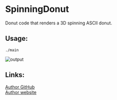 # SpinningDonut

Donut code that renders a 3D spinning ASCII donut.

## Usage:
```terminal
./main
```

![output](https://user-images.githubusercontent.com/46300167/206301739-1e1823ba-f945-4587-86ed-8a00a4d4929a.gif)

## Links:
[Author GitHub](https://github.com/Martan03)  
[Author website](https://martan03.github.io)
